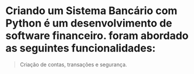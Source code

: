 # Criando um Sistema Bancário com Python é um  desenvolvimento de software financeiro. foram  abordado as seguintes funcionalidades:

> Criação de contas, transações e segurança. 
